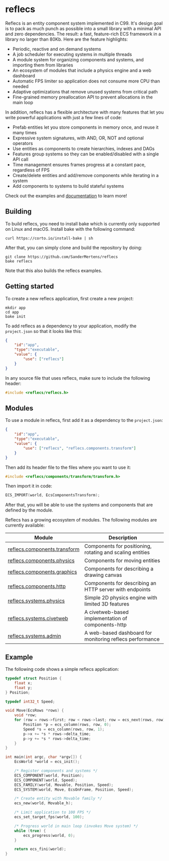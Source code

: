 # reflecs
Reflecs is an entity component system implemented in C99. It's design goal is to
pack as much punch as possible into a small library with a minimal API and zero
dependencies. The result: a fast, feature-rich ECS framework in a library no
larger than 80Kb. Here are the feature highlights:

- Periodic, reactive and on demand systems
- A job scheduler for executing systems in multiple threads
- A module system for organizing components and systems, and importing them from libraries
- An ecosystem of modules that include a physics engine and a web dashboard
- Automatic FPS limiter so application does not consume more CPU than needed
- Adaptive optimizations that remove unused systems from critical path
- Fine-grained memory preallocation API to prevent allocations in the main loop

In addition, reflecs has a flexible architecture with many features that let you
write powerful applications with just a few lines of code:

- Prefab entities let you store components in memory once, and reuse it many times
- Expressive system signatures, with AND, OR, NOT and optional operators
- Use entities as components to create hierarchies, indexes and DAGs
- Features group systems so they can be enabled/disabled with a single API call
- Time management ensures frames progress at a constant pace, regardless of FPS
- Create/delete entities and add/remove components while iterating in a system
- Add components to systems to build stateful systems

Check out the examples and [documentation](https://github.com/SanderMertens/reflecs/blob/master/include/reflecs.h) to learn more!

## Building
To build reflecs, you need to install bake which is currently only supported on
Linux and macOS. Install bake with the following command:

```
curl https://corto.io/install-bake | sh
```

After that, you can simply clone and build the repository by doing:

```
git clone https://github.com/SanderMertens/reflecs
bake reflecs
```
Note that this also builds the reflecs examples.

## Getting started
To create a new reflecs application, first create a new project:

```
mkdir app
cd app
bake init
```

To add reflecs as a dependency to your application, modify the `project.json` so
that it looks like this:

```json
{
    "id":"app",
    "type":"executable",
    "value": {
        "use": ["reflecs"]
    }
}
```

In any source file that uses reflecs, make sure to include the following header:

```c
#include <reflecs/reflecs.h>
```

## Modules
To use a module in reflecs, first add it as a dependency to the `project.json`:

```json
{
    "id":"app",
    "type":"executable",
    "value": {
        "use": ["reflecs", "reflecs.components.transform"]
    }
}
```

Then add its header file to the files where you want to use it:

```c
#include <reflecs/components/transform/transform.h>
```

Then import it in code:

```c
ECS_IMPORT(world, EcsComponentsTransform);
```

After that, you will be able to use the systems and components that are defined
by the module.

Reflecs has a growing ecosystem of modules. The following modules are currently
available:

Module      | Description      
------------|------------------
[reflecs.components.transform](https://github.com/SanderMertens/reflecs-components-transform) | Components for positioning, rotating and scaling entities
[reflecs.components.physics](https://github.com/SanderMertens/reflecs-components-physics) | Components for moving entities
[reflecs.components.graphics](https://github.com/SanderMertens/reflecs-components-graphics) | Components for describing a drawing canvas
[reflecs.components.http](https://github.com/SanderMertens/reflecs-components-http) | Components for describing an HTTP server with endpoints
[reflecs.systems.physics](https://github.com/SanderMertens/reflecs-systems-physics) | Simple 2D physics engine with limited 3D features
[reflecs.systems.civetweb](https://github.com/SanderMertens/reflecs-systems-civetweb) | A civetweb-based implementation of components-http
[reflecs.systems.admin](https://github.com/SanderMertens/reflecs-systems-admin) | A web-based dashboard for monitoring reflecs performance

## Example
The following code shows a simple reflecs application:

```c
typedef struct Position {
    float x;
    float y;
} Position;

typedef int32_t Speed;

void Move(EcsRows *rows) {
    void *row;
    for (row = rows->first; row < rows->last; row = ecs_next(rows, row)) {
        Position *p = ecs_column(rows, row, 0);
        Speed *s = ecs_column(rows, row, 1);
        p->x += *s * rows->delta_time;
        p->y += *s * rows->delta_time;
    }
}

int main(int argc, char *argv[]) {
    EcsWorld *world = ecs_init();

    /* Register components and systems */
    ECS_COMPONENT(world, Position);
    ECS_COMPONENT(world, Speed);
    ECS_FAMILY(world, Movable, Position, Speed);
    ECS_SYSTEM(world, Move, EcsOnFrame, Position, Speed);

    /* Create entity with Movable family */
    ecs_new(world, Movable_h);

    /* Limit application to 100 FPS */
    ecs_set_target_fps(world, 100);

    /* Progress world in main loop (invokes Move system) */
    while (true) {
        ecs_progress(world, 0);
    }

    return ecs_fini(world);
}
```

